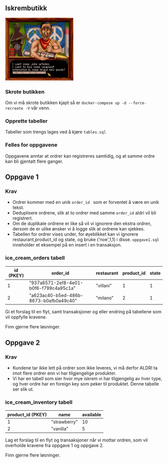 Iskrembutikk
-----------------

![Ice cream sellers](pizza-tycoon.jpg)

### Skrote butikken
Om vi må skrote butikken kjapt så er ```docker-compose up -d --force-recreate -V``` vår venn.

### Opprette tabeller
Tabeller som trengs lages ved å kjøre ```tables.sql```

### Felles for oppgavene
Oppgavene anntar at ordrer kan registreres samtidig, og at samme
ordre kan bli gjentatt flere ganger.

## Oppgave 1

### Krav
* Ordrer kommer med en unik ```order_id ``` som er forventet å være en unik tekst.
* Deduplisere ordrene, slik at to ordrer med samme ```order_id``` aldri vil bli registrert.
* Om de duplikate ordrene er like så vil vi ignorere den ekstra ordren, dersom de er ulike ønsker vi å logge slik at
ordrene kan sjekkes.
* Tabellen for ordrer vises under, for øyeblikket kan vi ignorere restaurant,product_id og state, og bruke ('noe',1,1) i disse.
``` oppgave1.sql ``` inneholder et eksempel på en insert i en transaksjon.

### ice_cream_orders tabell

| id (PKEY) | order_id                               | restaurant | product_id | state |
|-----------|----------------------------------------|------------|------------|-------|
| 1         | "937a6571-2ef8-4e01-b0f6-f799c4a95c1a" | "villani"  | 1          | 1     | 
| 2         | "a623ac40-b5ed-486b-8673-b0afb0a49c40" | "milano"   | 2          | 1     |

Gi et forslag til en flyt, samt transaksjoner og eller endring på tabellene som vil oppfylle kravene.

Finn gjerne flere løsninger.

## Oppgave 2

### Krav
* Kundene tar ikke lett på ordrer som ikke leveres, vi må derfor ALDRI 
ta imot flere ordrer enn vi har tilgjengelige produkter.
* Vi har en tabell som sier hvor mye iskrem vi har tilgjengelig av hver type, og hver ordre har en foreign
key som peker til produktet. Denne tabelle ser slik ut.

### ice_cream_inventory tabell

| product_id (PKEY) | name         | available |
|-------------------|--------------|-----------|
| 1                 | "strawberry" | 10        |  
| 2                 | "vanilla"    | 5         |

Lag et forslag til en flyt og transaksjoner når vi mottar ordren, som vil overholde kravene fra
oppgave 1 og oppgave 2.

Finn gjerne flere løsninger.


